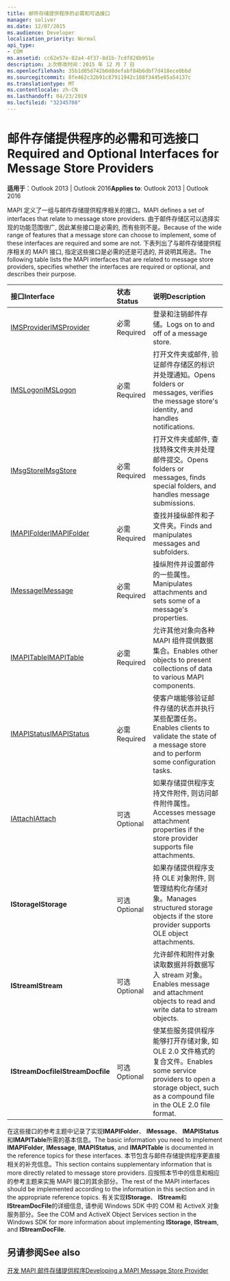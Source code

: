 ```yaml
---
title: 邮件存储提供程序的必需和可选接口
manager: soliver
ms.date: 12/07/2015
ms.audience: Developer
localization_priority: Normal
api_type:
- COM
ms.assetid: cc62e57e-82a4-4f37-8d1b-7cdf828b951e
description: 上次修改时间：2015 年 12 月 7 日
ms.openlocfilehash: 35b1d05d742b0d8defabf84b6dbf7d418ece0bbd
ms.sourcegitcommit: 8fe462c32b91c87911942c188f3445e85a54137c
ms.translationtype: MT
ms.contentlocale: zh-CN
ms.lasthandoff: 04/23/2019
ms.locfileid: "32345708"
---
```

# <a name="required-and-optional-interfaces-for-message-store-providers"></a><span data-ttu-id="1ff61-103">邮件存储提供程序的必需和可选接口</span><span class="sxs-lookup"><span data-stu-id="1ff61-103">Required and Optional Interfaces for Message Store Providers</span></span>

 
  
<span data-ttu-id="1ff61-104">**适用于**：Outlook 2013 | Outlook 2016</span><span class="sxs-lookup"><span data-stu-id="1ff61-104">**Applies to**: Outlook 2013 | Outlook 2016</span></span> 
  
<span data-ttu-id="1ff61-105">MAPI 定义了一组与邮件存储提供程序相关的接口。</span><span class="sxs-lookup"><span data-stu-id="1ff61-105">MAPI defines a set of interfaces that relate to message store providers.</span></span> <span data-ttu-id="1ff61-106">由于邮件存储区可以选择实现的功能范围很广, 因此某些接口是必需的, 而有些则不是。</span><span class="sxs-lookup"><span data-stu-id="1ff61-106">Because of the wide range of features that a message store can choose to implement, some of these interfaces are required and some are not.</span></span> <span data-ttu-id="1ff61-107">下表列出了与邮件存储提供程序相关的 MAPI 接口, 指定这些接口是必需的还是可选的, 并说明其用途。</span><span class="sxs-lookup"><span data-stu-id="1ff61-107">The following table lists the MAPI interfaces that are related to message store providers, specifies whether the interfaces are required or optional, and describes their purpose.</span></span>
  
|<span data-ttu-id="1ff61-108">**接口**</span><span class="sxs-lookup"><span data-stu-id="1ff61-108">**Interface**</span></span>|<span data-ttu-id="1ff61-109">**状态**</span><span class="sxs-lookup"><span data-stu-id="1ff61-109">**Status**</span></span>|<span data-ttu-id="1ff61-110">**说明**</span><span class="sxs-lookup"><span data-stu-id="1ff61-110">**Description**</span></span>|
|:-----|:-----|:-----|
|[<span data-ttu-id="1ff61-111">IMSProvider</span><span class="sxs-lookup"><span data-stu-id="1ff61-111">IMSProvider</span></span>](imsprovideriunknown.md) <br/> |<span data-ttu-id="1ff61-112">必需</span><span class="sxs-lookup"><span data-stu-id="1ff61-112">Required</span></span>  <br/> |<span data-ttu-id="1ff61-113">登录和注销邮件存储。</span><span class="sxs-lookup"><span data-stu-id="1ff61-113">Logs on to and off of a message store.</span></span>  <br/> |
|[<span data-ttu-id="1ff61-114">IMSLogon</span><span class="sxs-lookup"><span data-stu-id="1ff61-114">IMSLogon</span></span>](imslogoniunknown.md) <br/> |<span data-ttu-id="1ff61-115">必需</span><span class="sxs-lookup"><span data-stu-id="1ff61-115">Required</span></span>  <br/> |<span data-ttu-id="1ff61-116">打开文件夹或邮件, 验证邮件存储区的标识并处理通知。</span><span class="sxs-lookup"><span data-stu-id="1ff61-116">Opens folders or messages, verifies the message store's identity, and handles notifications.</span></span>  <br/> |
|[<span data-ttu-id="1ff61-117">IMsgStore</span><span class="sxs-lookup"><span data-stu-id="1ff61-117">IMsgStore</span></span>](imsgstoreimapiprop.md) <br/> |<span data-ttu-id="1ff61-118">必需</span><span class="sxs-lookup"><span data-stu-id="1ff61-118">Required</span></span>  <br/> |<span data-ttu-id="1ff61-119">打开文件夹或邮件, 查找特殊文件夹并处理邮件提交。</span><span class="sxs-lookup"><span data-stu-id="1ff61-119">Opens folders or messages, finds special folders, and handles message submissions.</span></span>  <br/> |
|[<span data-ttu-id="1ff61-120">IMAPIFolder</span><span class="sxs-lookup"><span data-stu-id="1ff61-120">IMAPIFolder</span></span>](imapifolderimapicontainer.md) <br/> |<span data-ttu-id="1ff61-121">必需</span><span class="sxs-lookup"><span data-stu-id="1ff61-121">Required</span></span>  <br/> |<span data-ttu-id="1ff61-122">查找并操纵邮件和子文件夹。</span><span class="sxs-lookup"><span data-stu-id="1ff61-122">Finds and manipulates messages and subfolders.</span></span>  <br/> |
|[<span data-ttu-id="1ff61-123">IMessage</span><span class="sxs-lookup"><span data-stu-id="1ff61-123">IMessage</span></span>](imessageimapiprop.md) <br/> |<span data-ttu-id="1ff61-124">必需</span><span class="sxs-lookup"><span data-stu-id="1ff61-124">Required</span></span>  <br/> |<span data-ttu-id="1ff61-125">操纵附件并设置邮件的一些属性。</span><span class="sxs-lookup"><span data-stu-id="1ff61-125">Manipulates attachments and sets some of a message's properties.</span></span>  <br/> |
|[<span data-ttu-id="1ff61-126">IMAPITable</span><span class="sxs-lookup"><span data-stu-id="1ff61-126">IMAPITable</span></span>](imapitableiunknown.md) <br/> |<span data-ttu-id="1ff61-127">必需</span><span class="sxs-lookup"><span data-stu-id="1ff61-127">Required</span></span>  <br/> |<span data-ttu-id="1ff61-128">允许其他对象向各种 MAPI 组件提供数据集合。</span><span class="sxs-lookup"><span data-stu-id="1ff61-128">Enables other objects to present collections of data to various MAPI components.</span></span>  <br/> |
|[<span data-ttu-id="1ff61-129">IMAPIStatus</span><span class="sxs-lookup"><span data-stu-id="1ff61-129">IMAPIStatus</span></span>](imapistatusimapiprop.md) <br/> |<span data-ttu-id="1ff61-130">必需</span><span class="sxs-lookup"><span data-stu-id="1ff61-130">Required</span></span>  <br/> |<span data-ttu-id="1ff61-131">使客户端能够验证邮件存储的状态并执行某些配置任务。</span><span class="sxs-lookup"><span data-stu-id="1ff61-131">Enables clients to validate the state of a message store and to perform some configuration tasks.</span></span>  <br/> |
|[<span data-ttu-id="1ff61-132">IAttach</span><span class="sxs-lookup"><span data-stu-id="1ff61-132">IAttach</span></span>](iattachimapiprop.md) <br/> |<span data-ttu-id="1ff61-133">可选</span><span class="sxs-lookup"><span data-stu-id="1ff61-133">Optional</span></span>  <br/> |<span data-ttu-id="1ff61-134">如果存储提供程序支持文件附件, 则访问邮件附件属性。</span><span class="sxs-lookup"><span data-stu-id="1ff61-134">Accesses message attachment properties if the store provider supports file attachments.</span></span>  <br/> |
|<span data-ttu-id="1ff61-135">**IStorage**</span><span class="sxs-lookup"><span data-stu-id="1ff61-135">**IStorage**</span></span> <br/> |<span data-ttu-id="1ff61-136">可选</span><span class="sxs-lookup"><span data-stu-id="1ff61-136">Optional</span></span>  <br/> |<span data-ttu-id="1ff61-137">如果存储提供程序支持 OLE 对象附件, 则管理结构化存储对象。</span><span class="sxs-lookup"><span data-stu-id="1ff61-137">Manages structured storage objects if the store provider supports OLE object attachments.</span></span>  <br/> |
|<span data-ttu-id="1ff61-138">**IStream**</span><span class="sxs-lookup"><span data-stu-id="1ff61-138">**IStream**</span></span> <br/> |<span data-ttu-id="1ff61-139">可选</span><span class="sxs-lookup"><span data-stu-id="1ff61-139">Optional</span></span>  <br/> |<span data-ttu-id="1ff61-140">允许邮件和附件对象读取数据并将数据写入 stream 对象。</span><span class="sxs-lookup"><span data-stu-id="1ff61-140">Enables message and attachment objects to read and write data to stream objects.</span></span>  <br/> |
|<span data-ttu-id="1ff61-141">**IStreamDocfile**</span><span class="sxs-lookup"><span data-stu-id="1ff61-141">**IStreamDocfile**</span></span> <br/> |<span data-ttu-id="1ff61-142">可选</span><span class="sxs-lookup"><span data-stu-id="1ff61-142">Optional</span></span>  <br/> |<span data-ttu-id="1ff61-143">使某些服务提供程序能够打开存储对象, 如 OLE 2.0 文件格式的复合文件。</span><span class="sxs-lookup"><span data-stu-id="1ff61-143">Enables some service providers to open a storage object, such as a compound file in the OLE 2.0 file format.</span></span>  <br/> |
   
<span data-ttu-id="1ff61-144">在这些接口的参考主题中记录了实现**IMAPIFolder**、 **IMessage**、 **IMAPIStatus**和**IMAPITable**所需的基本信息。</span><span class="sxs-lookup"><span data-stu-id="1ff61-144">The basic information you need to implement **IMAPIFolder**, **IMessage**, **IMAPIStatus**, and **IMAPITable** is documented in the reference topics for these interfaces.</span></span> <span data-ttu-id="1ff61-145">本节包含与邮件存储提供程序更直接相关的补充信息。</span><span class="sxs-lookup"><span data-stu-id="1ff61-145">This section contains supplementary information that is more directly related to message store providers.</span></span> <span data-ttu-id="1ff61-146">应按照本节中的信息和相应的参考主题来实施 MAPI 接口的其余部分。</span><span class="sxs-lookup"><span data-stu-id="1ff61-146">The rest of the MAPI interfaces should be implemented according to the information in this section and in the appropriate reference topics.</span></span> <span data-ttu-id="1ff61-147">有关实现**IStorage**、 **IStream**和**IStreamDocFile**的详细信息, 请参阅 Windows SDK 中的 COM 和 ActiveX 对象服务部分。</span><span class="sxs-lookup"><span data-stu-id="1ff61-147">See the COM and ActiveX Object Services section in the Windows SDK for more information about implementing **IStorage**, **IStream**, and **IStreamDocFile**.</span></span>
  
## <a name="see-also"></a><span data-ttu-id="1ff61-148">另请参阅</span><span class="sxs-lookup"><span data-stu-id="1ff61-148">See also</span></span>



[<span data-ttu-id="1ff61-149">开发 MAPI 邮件存储提供程序</span><span class="sxs-lookup"><span data-stu-id="1ff61-149">Developing a MAPI Message Store Provider</span></span>](developing-a-mapi-message-store-provider.md)

